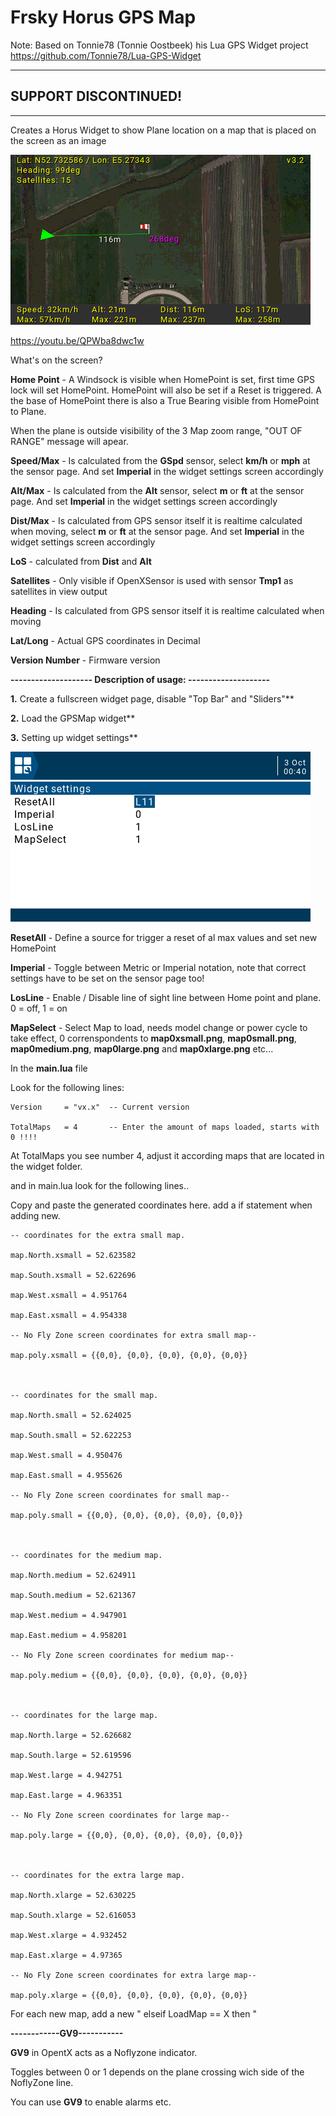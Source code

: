 # Frsky Horus GPS Map

Note:
Based on Tonnie78 (Tonnie Oostbeek) his Lua GPS Widget project https://github.com/Tonnie78/Lua-GPS-Widget


---------
 ## SUPPORT DISCONTINUED!

-------------------------------------------------------------------------------------------------------------------------------------------------------------------------------


Creates a Horus Widget to show Plane location on a map that is placed on the screen as an image


![alt text](https://github.com/Hobby4life/GPSMap/blob/main/GPSMap.png)

https://youtu.be/QPWba8dwc1w

What's on the screen?

**Home Point** - A Windsock is visible when HomePoint is set, first time GPS lock will set HomePoint. HomePoint will also be set if a Reset is triggered. A the base of HomePoint there is also a True Bearing visible from HomePoint to Plane.

When the plane is outside visibility of the 3 Map zoom range, "OUT OF RANGE" message will apear.


**Speed/Max** - Is calculated from the **GSpd** sensor, select **km/h** or **mph** at the sensor page. And set **Imperial** in the widget settings screen accordingly

**Alt/Max** - Is calculated from the **Alt** sensor, select **m** or **ft** at the sensor page. And set **Imperial** in the widget settings screen accordingly

**Dist/Max** - Is calculated from GPS sensor itself it is realtime calculated when moving, select **m** or **ft** at the sensor page. And set **Imperial** in the widget settings screen accordingly

**LoS** - calculated from **Dist** and **Alt**

**Satellites** - Only visible if OpenXSensor is used with sensor **Tmp1** as satellites in view output

**Heading** - Is calculated from GPS sensor itself it is realtime calculated when moving

**Lat/Long** - Actual GPS coordinates in Decimal

**Version Number** - Firmware version


**-------------------- Description of usage: --------------------**

**1.** Create a fullscreen widget page, disable "Top Bar" and "Sliders"**

**2.** Load the GPSMap widget**

**3.** Setting up widget settings**

![alt text](https://github.com/Hobby4life/GPSMap/blob/main/widgetsettings.png)

 **ResetAll** - Define a source for trigger a reset of al max values and set new HomePoint
 
 **Imperial** - Toggle between Metric or Imperial notation, note that correct settings have to be set on the sensor page too!

 **LosLine** - Enable / Disable line of sight line between Home point and plane. 0 = off, 1 = on

 **MapSelect** - Select Map to load, needs model change or power cycle to take effect, 0 correnspondents to **map0xsmall.png**, **map0small.png**, **map0medium.png**, **map0large.png** and **map0xlarge.png** etc...

In the **main.lua** file

Look for the following lines:

```
Version     = "vx.x"  -- Current version
  
TotalMaps   = 4       -- Enter the amount of maps loaded, starts with 0 !!!!
```
At TotalMaps you see number 4, adjust it according maps that are located in the widget folder.

and in main.lua look for the following lines..

Copy and paste the generated coordinates here. add a if statement when adding new.

```
-- coordinates for the extra small map.

map.North.xsmall = 52.623582

map.South.xsmall = 52.622696

map.West.xsmall = 4.951764

map.East.xsmall = 4.954338

-- No Fly Zone screen coordinates for extra small map--

map.poly.xsmall = {{0,0}, {0,0}, {0,0}, {0,0}, {0,0}}



-- coordinates for the small map.

map.North.small = 52.624025

map.South.small = 52.622253

map.West.small = 4.950476

map.East.small = 4.955626

-- No Fly Zone screen coordinates for small map--

map.poly.small = {{0,0}, {0,0}, {0,0}, {0,0}, {0,0}}



-- coordinates for the medium map.

map.North.medium = 52.624911

map.South.medium = 52.621367

map.West.medium = 4.947901

map.East.medium = 4.958201

-- No Fly Zone screen coordinates for medium map--

map.poly.medium = {{0,0}, {0,0}, {0,0}, {0,0}, {0,0}}



-- coordinates for the large map.

map.North.large = 52.626682

map.South.large = 52.619596

map.West.large = 4.942751

map.East.large = 4.963351

-- No Fly Zone screen coordinates for large map--

map.poly.large = {{0,0}, {0,0}, {0,0}, {0,0}, {0,0}}



-- coordinates for the extra large map.

map.North.xlarge = 52.630225

map.South.xlarge = 52.616053

map.West.xlarge = 4.932452

map.East.xlarge = 4.97365

-- No Fly Zone screen coordinates for extra large map--

map.poly.xlarge = {{0,0}, {0,0}, {0,0}, {0,0}, {0,0}}

```


For each new map, add a new "  elseif LoadMap == X then "


**------------GV9-----------**


**GV9** in OpentX acts as a Noflyzone indicator.

Toggles between 0 or 1 depends on the plane crossing wich side of the NoflyZone line.

You can use **GV9** to enable alarms etc.



